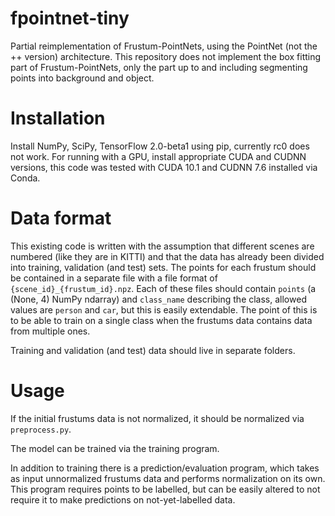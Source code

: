 # fpointnet-tiny
Partial reimplementation of Frustum-PointNets, using the PointNet (not the ++ version) architecture.
This repository does not implement the box fitting part of Frustum-PointNets, only the part up to and including segmenting points into background and object.

# Installation
Install NumPy, SciPy, TensorFlow 2.0-beta1 using pip, currently rc0 does not work. 
For running with a GPU, install appropriate CUDA and CUDNN versions, this code was tested with CUDA 10.1 and CUDNN 7.6 installed via Conda.

# Data format
This existing code is written with the assumption that different scenes are numbered (like they are in KITTI) and that the data has already been divided into training, validation (and test) sets. The points for each frustum should be contained in a separate file with a file format of `{scene_id}_{frustum_id}.npz`. Each of these files should contain `points` (a (None, 4) NumPy ndarray) and `class_name` describing the class, allowed values are `person` and `car`, but this is easily extendable. The point of this is to be able to train on a single class when the frustums data contains data from multiple ones.

Training and validation (and test) data should live in separate folders.

# Usage
If the initial frustums data is not normalized, it should be normalized via `preprocess.py`.

The model can be trained via the training program.

In addition to training there is a prediction/evaluation program, which takes as input unnormalized frustums data and performs normalization on its own. This program requires points to be labelled, but can be easily altered to not require it to make predictions on not-yet-labelled data.